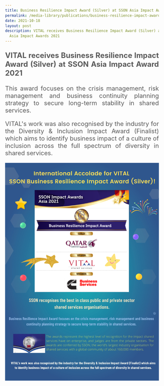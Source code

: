 ```yaml
---
title: Business Resilience Impact Award (Silver) at SSON Asia Impact Awards 2021
permalink: /media-library/publications/business-resilience-impact-award-sson-asia-2021/
date: 2021-10-18
layout: post
description: VITAL receives Business Resilience Impact Award (Silver) at SSON
  Asia Impact Awards 2021
---
```

<p style="font-size: 24px;color:#585858;text-align:justify;">
	<b>VITAL receives Business Resilience Impact Award (Silver) at SSON Asia Impact Award 2021</b>
</p>
<p style="font-size: 20px;color:#585858;text-align:justify;">
This award focuses on the crisis management, risk management and business continuity planning strategy to secure long-term stability in shared services.
</p>
<p style="font-size: 20px;color:#585858;text-align:justify;">
VITAL's work was also recognised by the industry for the Diversity & Inclusion Impact Award (Finalist) which aims to identify business impact of a culture of inclusion across the full spectrum of diversity in shared services.
</p>
<img id="SSONAwards" src="/images/Media/SSON Awards EDM.png" alt="SSON Awards">
